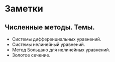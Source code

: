 # Заметки

## Численные методы. Темы.
- Системы дифференциальных уравнений.
- Системы нелинейный уравнений.
- Метод Больцано для нелинейных уравнений.
- Золотое сечение.